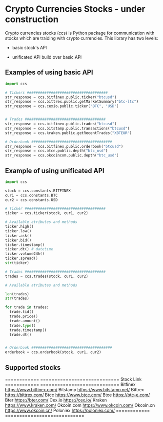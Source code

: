 # Crypto Currencies Stocks  - under construction

Crypto currencies stocks (ccs) is Python package for communication with stocks which are traiding with crypto currencies. This library has two levels:

* basic stock's API

* unificated API build over basic API

Examples of using basic API
---------------------------
```python
import ccs

# Tickers #####################################
str_response = ccs.bitfinex.public.ticker("btcusd")
str_response = ccs.bittrex.public.getMarketSummary("btc-ltc")
str_response = ccs.cexio.public.ticker("BTC", "USD")


# Trades #####################################
str_response = ccs.bitfinex.public.trades("btcusd")
str_response = ccs.bitstamp.public.transactions("btcusd")
str_response = ccs.kraken.public.getRecentTrades("XBTEUR")

# Orderbook #####################################
str_response = ccs.bitfinex.public.orderbook("btcusd")
str_response = ccs.btce.public.depth("btc_usd")
str_response = ccs.okcoincom.public.depth("btc_usd")
```
Example of using unificated API
-------------------------------
```python
import ccs

stock = ccs.constants.BITFINEX
cur1 = ccs.constants.BTC
cur2 = ccs.constants.USD

# Ticker #####################################
ticker = ccs.ticker(stock, cur1, cur2)

# Available atributes and methods
ticker.high()
ticker.low()
ticker.ask()
ticker.bid()
ticker.timestamp()
ticker.dt() # datetime
ticker.volume24h()
ticker.spread()
str(ticker)

# Trades #####################################
trades = ccs.trades(stock, cur1, cur2)

# Available atributes and methods

len(trades)
str(trades)

for trade in trades:
  trade.tid()
  trade.price()
  trade.amount()
  trade.type()
  trade.timestamp()
  trade.dt()


# Orderbook #####################################
orderbook = ccs.orderbook(stock, cur1, cur2)

```

Supported stocks
----------------
============ ============================
Stock        Link
============ ============================
Bitfinex     https://www.bitfinex.com/
Bitstamp     https://www.bitstamp.net/
Bittrex      https://bittrex.com/
Btcc         https://www.btcc.com/
Btce         https://btc-e.com/
Bter         https://bter.com/
Cex.io       https://cex.io/
Kraken       https://www.kraken.com/
Okcoin.com   https://www.okcoin.com/
Okcoin.cn    https://www.okcoin.cn/
Poloniex     https://poloniex.com/
============ ============================
